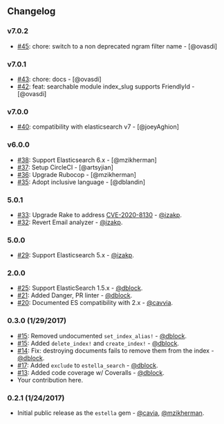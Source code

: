 ## Changelog

### v7.0.2

* [#45](https://github.com/artsy/estella/pull/45): chore: switch to a non deprecated ngram filter name - [@ovasdi]

### v7.0.1

* [#43](https://github.com/artsy/estella/pull/43): chore: docs - [@ovasdi]
* [#42](https://github.com/artsy/estella/pull/42): feat: searchable module index_slug supports FriendlyId - [@ovasdi]

### v7.0.0

* [#40](https://github.com/artsy/estella/pull/40): compatibility with elasticsearch v7 - [@joeyAghion]

### v6.0.0

* [#38](https://github.com/artsy/estella/pull/38): Support Elasticsearch 6.x - [@mzikherman]
* [#37](https://github.com/artsy/estella/pull/37): Setup CircleCI - [@artsyjian]
* [#36](https://github.com/artsy/estella/pull/36): Upgrade Rubocop - [@mzikherman]
* [#35](https://github.com/artsy/estella/pull/35): Adopt inclusive language - [@dblandin]

### 5.0.1

* [#33](https://github.com/artsy/estella/pull/32): Upgrade Rake to address [CVE-2020-8130](https://github.com/advisories/GHSA-jppv-gw3r-w3q8) - [@izakp](https://github.com/izakp).
* [#32](https://github.com/artsy/estella/pull/32): Revert Email analyzer - [@izakp](https://github.com/izakp).

### 5.0.0

* [#29](https://github.com/artsy/estella/pull/29): Support Elasticsearch 5.x - [@izakp](https://github.com/izakp).

### 2.0.0

* [#25](https://github.com/artsy/estella/pull/25): Support ElasticSearch 1.5.x - [@dblock](https://github.com/dblock).
* [#21](https://github.com/artsy/estella/pull/21): Added Danger, PR linter - [@dblock](https://github.com/dblock).
* [#20](https://github.com/artsy/estella/pull/20): Documented ES compatibility with 2.x - [@cavvia](https://github.com/cavvia).

### 0.3.0 (1/29/2017)

* [#15](https://github.com/artsy/estella/pull/15): Removed undocumented `set_index_alias!` - [@dblock](https://github.com/dblock).
* [#15](https://github.com/artsy/estella/pull/15): Added `delete_index!` and `create_index!` - [@dblock](https://github.com/dblock).
* [#14](https://github.com/artsy/estella/pull/14): Fix: destroying documents fails to remove them from the index - [@dblock](https://github.com/dblock).
* [#17](https://github.com/artsy/estella/pull/17): Added `exclude` to `estella_search` - [@dblock](https://github.com/dblock).
* [#13](https://github.com/artsy/estella/pull/13): Added code coverage w/ Coveralls - [@dblock](https://github.com/dblock).
* Your contribution here.

### 0.2.1 (1/24/2017)

* Initial public release as the `estella` gem - [@cavia](https://github.com/cavvia), [@mzikherman](https://github.com/mzikherman).
